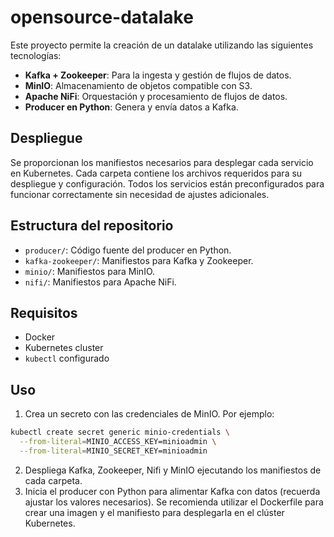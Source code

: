 # opensource-datalake

Este proyecto permite la creación de un datalake utilizando las siguientes tecnologías:

- **Kafka + Zookeeper**: Para la ingesta y gestión de flujos de datos.
- **MinIO**: Almacenamiento de objetos compatible con S3.
- **Apache NiFi**: Orquestación y procesamiento de flujos de datos.
- **Producer en Python**: Genera y envía datos a Kafka.

## Despliegue

Se proporcionan los manifiestos necesarios para desplegar cada servicio en Kubernetes. Cada carpeta contiene los archivos requeridos para su despliegue y configuración. Todos los servicios están preconfigurados para funcionar correctamente sin necesidad de ajustes adicionales.

## Estructura del repositorio

- `producer/`: Código fuente del producer en Python.
- `kafka-zookeeper/`: Manifiestos para Kafka y Zookeeper.
- `minio/`: Manifiestos para MinIO.
- `nifi/`: Manifiestos para Apache NiFi.

## Requisitos

- Docker
- Kubernetes cluster
- `kubectl` configurado

## Uso

1. Crea un secreto con las credenciales de MinIO. Por ejemplo:
```sh
kubectl create secret generic minio-credentials \
  --from-literal=MINIO_ACCESS_KEY=minioadmin \
  --from-literal=MINIO_SECRET_KEY=minioadmin
```
2. Despliega Kafka, Zookeeper, Nifi y MinIO ejecutando los manifiestos de cada carpeta.
3. Inicia el producer con Python para alimentar Kafka con datos (recuerda ajustar los valores necesarios). Se recomienda utilizar el Dockerfile para crear una imagen y el manifiesto para desplegarla en el clúster Kubernetes.